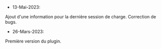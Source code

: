 * 13-Mai-2023:

Ajout d'une information pour la dernière session de charge.
Correction de bugs.

* 26-Mars-2023:

Première version du plugin.
